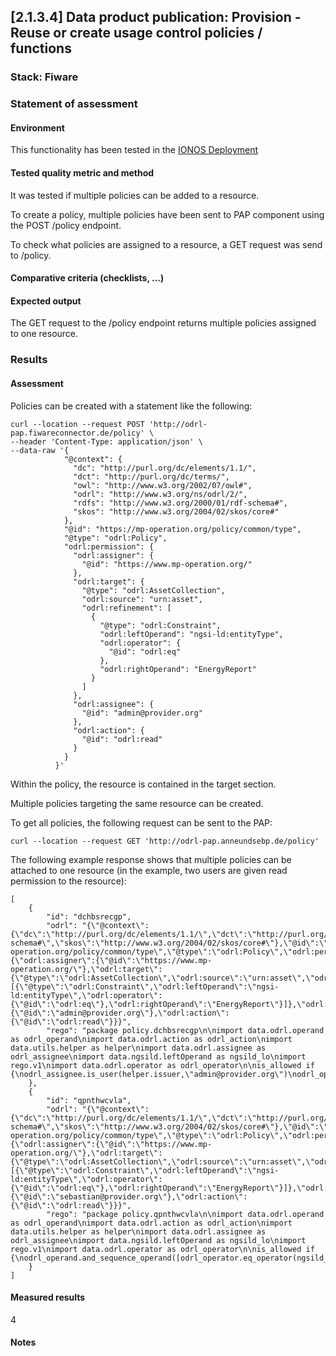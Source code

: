 ## [2.1.3.4] Data product publication: Provision - Reuse or create usage control policies / functions

### Stack: Fiware

### Statement of assessment

#### Environment

This functionality has been tested in the [IONOS Deployment](/deployment/fiware/fiware_deployment.md)

#### Tested quality metric and method

It was tested if multiple policies can be added to a resource.

To create a policy, multiple policies have been sent to PAP component using the POST /policy endpoint.

To check what policies are assigned to a resource, a GET request was send to /policy.

#### Comparative criteria (checklists, ...)


#### Expected output

The GET request to the /policy endpoint returns multiple policies assigned to one resource.

### Results

#### Assessment

Policies can be created with a statement like the following:
```
curl --location --request POST 'http://odrl-pap.fiwareconnector.de/policy' \
--header 'Content-Type: application/json' \
--data-raw '{
            "@context": {
              "dc": "http://purl.org/dc/elements/1.1/",
              "dct": "http://purl.org/dc/terms/",
              "owl": "http://www.w3.org/2002/07/owl#",
              "odrl": "http://www.w3.org/ns/odrl/2/",
              "rdfs": "http://www.w3.org/2000/01/rdf-schema#",
              "skos": "http://www.w3.org/2004/02/skos/core#"
            },
            "@id": "https://mp-operation.org/policy/common/type",
            "@type": "odrl:Policy",
            "odrl:permission": {
              "odrl:assigner": {
                "@id": "https://www.mp-operation.org/"
              },
              "odrl:target": {
                "@type": "odrl:AssetCollection",
                "odrl:source": "urn:asset",
                "odrl:refinement": [
                  {
                    "@type": "odrl:Constraint",
                    "odrl:leftOperand": "ngsi-ld:entityType",
                    "odrl:operator": {
                      "@id": "odrl:eq"
                    },
                    "odrl:rightOperand": "EnergyReport"
                  }
                ]
              },
              "odrl:assignee": {
                "@id": "admin@provider.org"
              },
              "odrl:action": {
                "@id": "odrl:read"
              }
            }
          }'
```

Within the policy, the resource is contained in the target section.

Multiple policies targeting the same resource can be created.

To get all policies, the following request can be sent to the PAP:
```
curl --location --request GET 'http://odrl-pap.anneundsebp.de/policy'
```

The following example response shows that multiple policies can be attached to one resource (in the example, two users are given read permission to the resource):

```
[
    {
        "id": "dchbsrecgp",
        "odrl": "{\"@context\":{\"dc\":\"http://purl.org/dc/elements/1.1/\",\"dct\":\"http://purl.org/dc/terms/\",\"owl\":\"http://www.w3.org/2002/07/owl#\",\"odrl\":\"http://www.w3.org/ns/odrl/2/\",\"rdfs\":\"http://www.w3.org/2000/01/rdf-schema#\",\"skos\":\"http://www.w3.org/2004/02/skos/core#\"},\"@id\":\"https://mp-operation.org/policy/common/type\",\"@type\":\"odrl:Policy\",\"odrl:permission\":{\"odrl:assigner\":{\"@id\":\"https://www.mp-operation.org/\"},\"odrl:target\":{\"@type\":\"odrl:AssetCollection\",\"odrl:source\":\"urn:asset\",\"odrl:refinement\":[{\"@type\":\"odrl:Constraint\",\"odrl:leftOperand\":\"ngsi-ld:entityType\",\"odrl:operator\":{\"@id\":\"odrl:eq\"},\"odrl:rightOperand\":\"EnergyReport\"}]},\"odrl:assignee\":{\"@id\":\"admin@provider.org\"},\"odrl:action\":{\"@id\":\"odrl:read\"}}}",
        "rego": "package policy.dchbsrecgp\n\nimport data.odrl.operand as odrl_operand\nimport data.odrl.action as odrl_action\nimport data.utils.helper as helper\nimport data.odrl.assignee as odrl_assignee\nimport data.ngsild.leftOperand as ngsild_lo\nimport rego.v1\nimport data.odrl.operator as odrl_operator\n\nis_allowed if {\nodrl_assignee.is_user(helper.issuer,\"admin@provider.org\")\nodrl_operand.and_sequence_operand([odrl_operator.eq_operator(ngsild_lo.entity_type(helper.http_part),\"EnergyReport\")])\nodrl_action.is_read(helper.http_part)\n}"
    },
    {
        "id": "qpnthwcvla",
        "odrl": "{\"@context\":{\"dc\":\"http://purl.org/dc/elements/1.1/\",\"dct\":\"http://purl.org/dc/terms/\",\"owl\":\"http://www.w3.org/2002/07/owl#\",\"odrl\":\"http://www.w3.org/ns/odrl/2/\",\"rdfs\":\"http://www.w3.org/2000/01/rdf-schema#\",\"skos\":\"http://www.w3.org/2004/02/skos/core#\"},\"@id\":\"https://mp-operation.org/policy/common/type\",\"@type\":\"odrl:Policy\",\"odrl:permission\":{\"odrl:assigner\":{\"@id\":\"https://www.mp-operation.org/\"},\"odrl:target\":{\"@type\":\"odrl:AssetCollection\",\"odrl:source\":\"urn:asset\",\"odrl:refinement\":[{\"@type\":\"odrl:Constraint\",\"odrl:leftOperand\":\"ngsi-ld:entityType\",\"odrl:operator\":{\"@id\":\"odrl:eq\"},\"odrl:rightOperand\":\"EnergyReport\"}]},\"odrl:assignee\":{\"@id\":\"sebastian@provider.org\"},\"odrl:action\":{\"@id\":\"odrl:read\"}}}",
        "rego": "package policy.qpnthwcvla\n\nimport data.odrl.operand as odrl_operand\nimport data.odrl.action as odrl_action\nimport data.utils.helper as helper\nimport data.odrl.assignee as odrl_assignee\nimport data.ngsild.leftOperand as ngsild_lo\nimport rego.v1\nimport data.odrl.operator as odrl_operator\n\nis_allowed if {\nodrl_operand.and_sequence_operand([odrl_operator.eq_operator(ngsild_lo.entity_type(helper.http_part),\"EnergyReport\")])\nodrl_action.is_read(helper.http_part)\nodrl_assignee.is_user(helper.issuer,\"sebastian@provider.org\")\n}"
    }
]
```

#### Measured results

4

#### Notes

